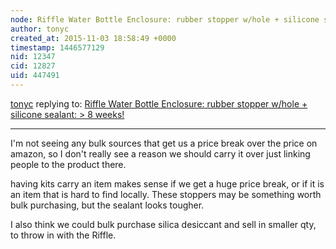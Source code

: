 ```yaml
---
node: Riffle Water Bottle Enclosure: rubber stopper w/hole + silicone sealant: > 8 weeks!
author: tonyc
created_at: 2015-11-03 18:58:49 +0000
timestamp: 1446577129
nid: 12347
cid: 12827
uid: 447491
---
```




[tonyc](../profile/tonyc) replying to: [Riffle Water Bottle Enclosure: rubber stopper w/hole + silicone sealant: > 8 weeks!](../notes/donblair/10-31-2015/riffle-water-bottle-enclosure-rubber-stopper-w-hole-silicone-sealant-8-weeks)

----
I'm not seeing any bulk sources that get us a price break over the price on amazon, so I don't really see a reason we should carry it over just linking people to the product there. 

having kits carry an item makes sense if we get a huge price break, or if it is an item that is hard to find locally. These stoppers may be something worth bulk purchasing, but the sealant looks tougher.

I also think we could bulk purchase silica desiccant and sell in smaller qty, to throw in with the Riffle. 